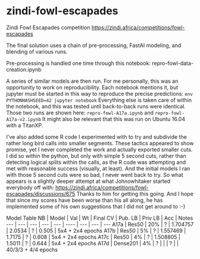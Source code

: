 # zindi-fowl-escapades
Zindi Fowl Escapades competition
https://zindi.africa/competitions/fowl-escapades

The final solution uses a chain of pre-processing, FastAI modeling, and blending of various runs.

Pre-processing is handled one time through this notebook:
repro-fowl-data-creation.ipynb

A series of similar models are then run.
For me personally, this was an opportunity to work on reproducibility.
Each notebook mentions it, but jupyter must be started in this way to reproduce the precise predictions:
`env PYTHONHASHSEED=42 jupyter notebook`
Everything else is taken care of within the notebook, and this was tested until back-to-back runs were identical.
Those two runs are shown here: `repro-fowl-A17a.ipynb` and `repro-fowl-A17a-v2.ipynb`
It might also be relevant that this was run on Ubuntu 16.04 with a TitanXP.

I've also added some R code I experimented with to try and subdivide the rather long bird calls into smaller segments.
These tactics appeared to show promise, yet I never completed the work and actually exported smaller cuts.
I did so within the python, but only with simple 5 second cuts, rather than detecting logical splits within the calls, as the R code was attempting and met with reasonable success (visually, at least). And the initial models I ran with those 5 second cuts were so bad, I never went back to try.
So what appears is a slightly deeper attempt at what Johnowhitaker started everybody off with:
https://zindi.africa/competitions/fowl-escapades/discussions/675
Thanks to him for getting this going. And I hope that since my scores have been worse than his all along, he has implemented some of his own suggestions that I did not get around to :-)

Model Table
NB | Model | Val | Wt | Final CV | Pub. LB | Priv LB | Acc | Notes
--- | --- | --- | --- | --- | ---- | --- | --- | ---
A17a | Res50 | 20% | ? | 1.704757 | 2.0534 | ? | 0.505 | 5x4 + 2x4 epochs
A17b | Res50 | 5% | ? | 1.557469 | 1.7175 | ? | 0.608 | 5x4 + 2x4 epochs
A17c | Res50 | 4% | ? | 1.508805 | 1.5011 | ? | 0.644 | 5x4 + 2x4 epochs
A17d | Dense201 | 4% | ? |  |  | ? |  | 40/3/3 + 4/4 epochs
